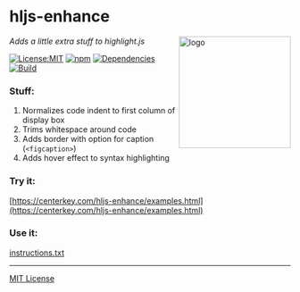 # hljs-enhance
<img src=https://centerkey.com/graphics/center-key-logo.svg align=right width=200 alt=logo>

_Adds a little extra stuff to highlight.js_

[![License:MIT](https://img.shields.io/badge/License-MIT-blue.svg)](https://github.com/center-key/hljs-enhance/blob/master/LICENSE.txt)
[![npm](https://img.shields.io/npm/v/hljs-enhance.svg)](https://www.npmjs.com/package/hljs-enhance)
[![Dependencies](https://david-dm.org/center-key/hljs-enhance/status.svg)](https://david-dm.org/center-key/hljs-enhance)
[![Build](https://travis-ci.org/center-key/hljs-enhance.svg)](https://travis-ci.org/center-key/hljs-enhance)

### Stuff:
1. Normalizes code indent to first column of display box
1. Trims whitespace around code
1. Adds border with option for caption (`<figcaption>`)
1. Adds hover effect to syntax highlighting

### Try it:
[https://centerkey.com/hljs-enhance/examples.html](https://centerkey.com/hljs-enhance/examples.html)

### Use it:
[instructions.txt](instructions.txt)

---
[MIT License](LICENSE.txt)
